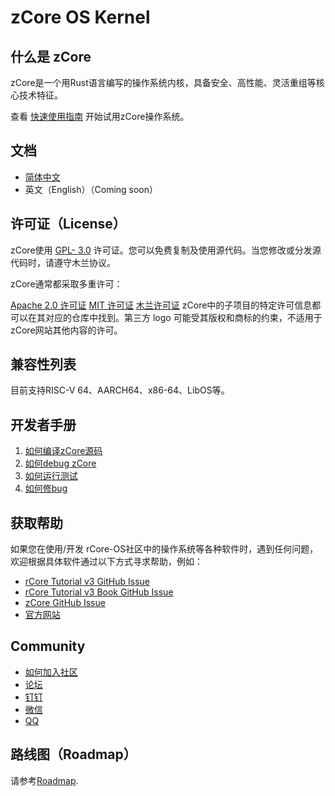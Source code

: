 # zCore OS Kernel

## 什么是 zCore

zCore是一个用Rust语言编写的操作系统内核，具备安全、高性能、灵活重组等核心技术特征。



查看 [快速使用指南](./quickstart.md) 开始试用zCore操作系统。

## 文档

- [简体中文](./docs)
- 英文（English）（Coming soon）

## 许可证（License）

zCore使用 [GPL- 3.0](http://license.coscl.org.cn/MulanPubL-2.0) 许可证。您可以免费复制及使用源代码。当您修改或分发源代码时，请遵守木兰协议。

zCore通常都采取多重许可：

[Apache 2.0 许可证](http://www.apache.org/licenses/LICENSE-2.0)
[MIT 许可证](http://opensource.org/licenses/MIT)
[木兰许可证](http://license.coscl.org.cn/MulanPubL-2.0) 
zCore中的子项目的特定许可信息都可以在其对应的仓库中找到。第三方 logo 可能受其版权和商标的约束，不适用于 zCore网站其他内容的许可。

## 兼容性列表

目前支持RISC-V 64、AARCH64、x86-64、LibOS等。

## 开发者手册

1. [如何编译zCore源码](./docs/how_to_build.md)
5. [如何debug zCore](./docs/how_to_debug.md)
6. [如何运行测试](./docs//how_to_test.md)
7. [如何修bug](./docs/how_to_fix_bug.md)

## 获取帮助

如果您在使用/开发 rCore-OS社区中的操作系统等各种软件时，遇到任何问题，欢迎根据具体软件通过以下方式寻求帮助，例如：

- [rCore Tutorial v3 GitHub Issue](https://github.com/rcore-os/rCore-Tutorial-v3/issues)
- [rCore Tutorial v3 Book GitHub Issue](https://github.com/rcore-os/rCore-Tutorial-Book-v3/issues)
- [zCore GitHub Issue](https://github.com/rcore-os/zCore/issues)
- [官方网站](https://rcore-os.cn/)

## Community

- [如何加入社区](./docs/organization.md)
- [论坛]()
- [钉钉]()
- [微信]()
- [QQ]()



## 路线图（Roadmap）

请参考[Roadmap](./docs/roadmap.md).
